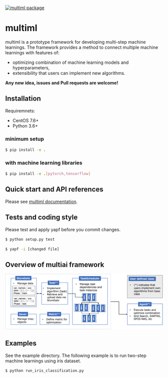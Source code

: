 [![multiml package](https://github.com/UTokyo-ICEPP/multiml/actions/workflows/multiml.yaml/badge.svg)](https://github.com/UTokyo-ICEPP/multiml/actions/workflows/multiml.yaml)

# multiml
multiml is a prototype framework for developing multi-step machine learnings. The framework provides a method to connect multiple machine learnings with features of:
  * optimizing combination of machine learning models and hyperparameters,
  * extensibility that users can implement new algorithms.

**Any new idea, issues and Pull requests are welcome!**

## Installation
Requiremnets:
  * CentOS 7.6+
  * Python 3.6+
 
### minimum setup
```bash
$ pip install -e .
```

### with machine learning libraries
```bash
$ pip install -e .[pytorch,tensorflow]
```

## Quick start and API references
Please see [multiml documentation](https://utokyo-icepp.github.io/multiml-doc/index.html).

## Tests and coding style
Please test and apply yapf before you commit changes.
```bash
$ python setup.py test
```
```bash
$ yapf -i [changed file]
```

## Overview of multiai framework
![Overview of Multi-ai](sphinx/classes.png)

## Examples
See the example directory. The following example is to run two-step machine learnings using iris dataset.

```bash
$ python run_iris_classification.py
```
